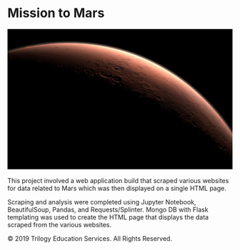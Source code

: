 # Mission to Mars

![mission_to_mars](mission_to_mars.jpg)

This project involved a web application build that scraped various websites for data related to Mars which was then displayed on a single HTML page.

Scraping and analysis were completed using Jupyter Notebook, BeautifulSoup, Pandas, and Requests/Splinter.  Mongo DB with Flask templating was used to create the HTML page that displays the data scraped from the various websites.

© 2019 Trilogy Education Services. All Rights Reserved.

